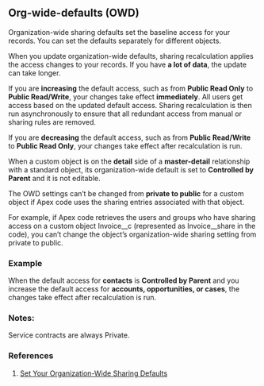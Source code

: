 ## Org-wide-defaults (OWD)


Organization-wide sharing defaults set the baseline access for your records. You can set the defaults separately for different objects.

When you update organization-wide defaults, sharing recalculation applies the access changes to your records. If you have **a lot of data**, the update can take longer.

If you are **increasing** the default access, such as from **Public Read Only** to **Public Read/Write**, your changes take effect **immediately**. All users get access based on the updated default access. Sharing recalculation is then run asynchronously to ensure that all redundant access from manual or sharing rules are removed.

If you are **decreasing** the default access, such as from **Public Read/Write** to **Public Read Only**, your changes take effect after recalculation is run.

When a custom object is on the **detail** side of a **master-detail** relationship with a standard object, its organization-wide default is set to **Controlled by Parent** and it is not editable.

The OWD settings can’t be changed from **private to public** for a custom object if Apex code uses the sharing entries associated with that object. 

For example, if Apex code retrieves the users and groups who have sharing access on a custom object Invoice__c (represented as Invoice__share in the code), you can’t change the object’s organization-wide sharing setting from private to public.



### Example

When the default access for **contacts** is **Controlled by Parent** and you increase the default access for **accounts, opportunities, or cases**, the changes take effect after recalculation is run.


### Notes:

Service contracts are always Private.



### References 

1. [Set Your Organization-Wide Sharing Defaults](https://help.salesforce.com/articleView?id=admin_sharing.htm&type=0)
